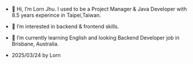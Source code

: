 - 👋 Hi, I’m Lorn Jhu. I used to be a Project Manager & Java Developer with 8.5 years experince in Taipei,Taiwan.

- 👀 I’m interested in backend & frontend skills.

- 🌱 I’m currently learning English and looking Backend Developer job in Brisbane, Australia.

- 2025/03/24 by Lorn
